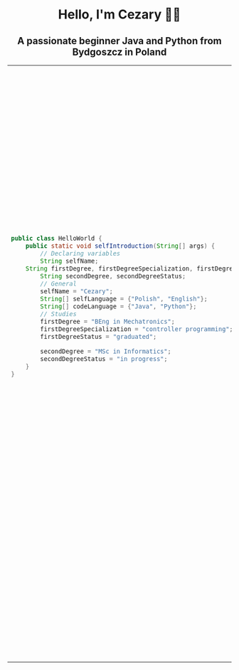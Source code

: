 <h1 align="center">Hello, I'm Cezary 👋👋</h1>
<h2 align="center">A passionate beginner Java and Python from Bydgoszcz in Poland</h2>

<table>
<tr>
<td>
	
```java
public class HelloWorld {
    public static void selfIntroduction(String[] args) {
        // Declaring variables
        String selfName;
	String firstDegree, firstDegreeSpecialization, firstDegreeStatus;
        String secondDegree, secondDegreeStatus;
        // General
        selfName = "Cezary";
        String[] selfLanguage = {"Polish", "English"};
        String[] codeLanguage = {"Java", "Python"};
        // Studies
        firstDegree = "BEng in Mechatronics";
        firstDegreeSpecialization = "controller programming";
        firstDegreeStatus = "graduated";

        secondDegree = "MSc in Informatics";
        secondDegreeStatus = "in progress";
    }
}


















```

</td>
<td>

<h2 align="center">📋 Languages

![Java](https://img.shields.io/badge/java-%23ED8B00.svg?style=for-the-badge&logo=openjdk&logoColor=white)
![Python](https://img.shields.io/badge/python-3670A0?style=for-the-badge&logo=python&logoColor=ffdd54)</h2>

<h2 align="center">💻 IDEs/Editors

![Visual Studio Code](https://img.shields.io/badge/Visual%20Studio%20Code-0078d7.svg?style=for-the-badge&logo=visual-studio-code&logoColor=white)
![IntelliJ IDEA](https://img.shields.io/badge/IntelliJIDEA-000000.svg?style=for-the-badge&logo=intellij-idea&logoColor=white)
![Android Studio](https://img.shields.io/badge/Android%20Studio-3DDC84.svg?style=for-the-badge&logo=android-studio&logoColor=white)</h2>

<h2 align="center">🧑‍💻 Forums

![Stack Overflow](https://img.shields.io/badge/-Stackoverflow-FE7A16?style=for-the-badge&logo=stack-overflow&logoColor=white)
![Reddit](https://img.shields.io/badge/Reddit-%23FF4500.svg?style=for-the-badge&logo=Reddit&logoColor=white)</h2>

<h2 align="center">🎛️ Operating System
    
![Windows 11](https://img.shields.io/badge/Windows%2011-%230079d5.svg?style=for-the-badge&logo=Windows%2011&logoColor=white)
![macOS](https://img.shields.io/badge/mac%20os-000000?style=for-the-badge&logo=macos&logoColor=F0F0F0)
![iOS](https://img.shields.io/badge/iOS-000000?style=for-the-badge&logo=ios&logoColor=white)
![Android](https://img.shields.io/badge/Android-3DDC84?style=for-the-badge&logo=android&logoColor=white)</h2>

<h2 align="center">🏢 Office

![Microsoft Office](https://img.shields.io/badge/Microsoft_Office-D83B01?style=for-the-badge&logo=microsoft-office&logoColor=white)
![Microsoft Excel](https://img.shields.io/badge/Microsoft_Excel-217346?style=for-the-badge&logo=microsoft-excel&logoColor=white)
![Microsoft PowerPoint](https://img.shields.io/badge/Microsoft_PowerPoint-B7472A?style=for-the-badge&logo=microsoft-powerpoint&logoColor=white)
![Microsoft Word](https://img.shields.io/badge/Microsoft_Word-2B579A?style=for-the-badge&logo=microsoft-word&logoColor=white)</h2>	
</td>
</tr>
</table>

<!--
**Roquv13/Roquv13** is a ✨ _special_ ✨ repository because its `README.md` (this file) appears on your GitHub profile.

Here are some ideas to get you started:

- 🔭 I’m currently working on ...
- 🌱 I’m currently learning ...
- 👯 I’m looking to collaborate on ...
- 🤔 I’m looking for help with ...
- 💬 Ask me about ...
- 📫 How to reach me: ...
- 😄 Pronouns: ...
- ⚡ Fun fact: ...
-->
